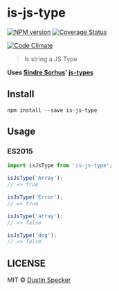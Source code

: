 # is-js-type
[![NPM version](https://badge.fury.io/js/is-js-type.svg)](https://badge.fury.io/js/is-js-type) [![Coverage Status](https://img.shields.io/coveralls/dustinspecker/is-js-type.svg)](https://coveralls.io/r/dustinspecker/is-js-type?branch=main)

[![Code Climate](https://codeclimate.com/github/dustinspecker/is-js-type/badges/gpa.svg)](https://codeclimate.com/github/dustinspecker/is-js-type)

> Is string a JS Type

**Uses [Sindre Sorhus](https://github.com/sindresorhus)' [js-types](https://github.com/sindresorhus/js-types)**

## Install
```
npm install --save is-js-type
```

## Usage
### ES2015
```javascript
import isJsType from 'is-js-type';

isJsType('Array');
// => true

isJsType('Error');
// => true

isJsType('array');
// => false

isJsType('dog');
// => false
```

## LICENSE
MIT © [Dustin Specker](https://github.com/dustinspecker)
